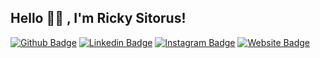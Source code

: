 ## Hello 👋👋 , I'm Ricky Sitorus!

[![Github Badge](https://img.shields.io/badge/-Github-000?style=flat-square&logo=Github&logoColor=white&link=https://github.com/rickyananada1)](https://github.com/rickyananada1)
[![Linkedin Badge](https://img.shields.io/badge/-LinkedIn-blue?style=flat-square&logo=Linkedin&logoColor=white&link=https://www.linkedin.com/in/ricky-sitorus-122613200/)](https://www.linkedin.com/in/ricky-sitorus-122613200/)
[![Instagram Badge](https://img.shields.io/badge/-Instagram-1ca0f1?style=flat-square&labelColor=white&logo=instagram&logoColor=red&color=red&link=https://instagram.com/ricky_ananda27)](https://instagram.com/ricky_ananda27)
[![Website Badge](https://img.shields.io/badge/-Website-1ca0f1?&logo=website&logoColor=white&link=https://ricky-sitorus.vercel.app/)]([https://ricky-sitorus.vercel.app/](https://ricky-sitorus.vercel.app/))

<br />
<br />
